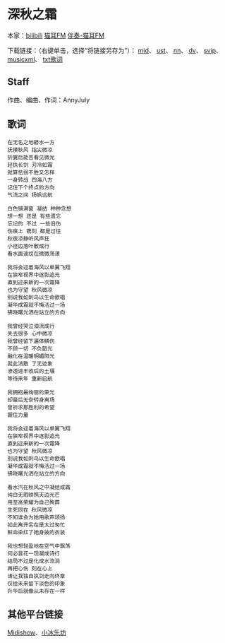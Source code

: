 # 深秋之霜
本家：[bilibili](https://www.bilibili.com/video/av419309927) [猫耳FM](https://www.missevan.com/sound/3647950) [伴奏-猫耳FM](https://www.missevan.com/sound/3648050)

下载链接：（右键单击，选择“将链接另存为”）：
[mid](https://gitee.com/oxygendioxide/utau-projects/raw/master/深秋之霜/深秋之霜.mid)、
[ust](https://gitee.com/oxygendioxide/utau-projects/raw/master/深秋之霜/深秋之霜.ust)、
[nn](https://gitee.com/oxygendioxide/utau-projects/raw/master/深秋之霜/深秋之霜.nn)、
[dv](https://github.com/oxygen-dioxide/utau-projects/blob/master/深秋之霜/深秋之霜.dv?raw=true)、
[svip](https://gitee.com/oxygendioxide/utau-projects/raw/master/深秋之霜/深秋之霜.svip)、
[musicxml](https://gitee.com/oxygendioxide/utau-projects/raw/master/深秋之霜/深秋之霜.musicxml)、
[txt歌词](https://gitee.com/oxygendioxide/utau-projects/raw/master/深秋之霜/深秋之霜.txt)

## Staff
作曲、编曲、作词：AnnyJuly

## 歌词
```
在无名之地碧水一方
抚摸秋风 指尖微凉
折翼后能否看见微光
轻执长剑 刃冷如霜
就算怯弱不胜又怎样
一身转战 四海八方
记住下个终点的方向
气流之间 扬帆远航

白色铺满窗 凝结 种种念想
想一想 还是 有些遗忘
忘记的 不过 一些旧伤
伤痕上 镌刻 都是过往
秋夜凉静听风声狂
小径边落叶散成行
看水面波纹在微微荡漾

我将会迎着海风以单翼飞翔
在狭窄视界中逐影追光
直到迎来新的一次霜降
也为守望 秋风微凉
别说我如刺鸟以生命歌唱
凝华成霜就不悔活过一场
拂晓曙光洒在站立的方向

我曾经哭泣泪流成行
失去很多 心中微凉
我曾经留下遍体鳞伤
不顾一切 不负韶光
融化在温暖明媚阳光
就此消散 了无迹象
渗透进丰收后的土壤
等待来年 重新启航

我拥抱最绚丽的荣光
却最后无奈转身离场
曾祈求那胜利的希望
握住力量

我将会迎着海风以单翼飞翔
在狭窄视界中逐影追光
直到迎来新的一次霜降
也为守望 秋风微凉
别说我如刺鸟以生命歌唱
凝华成霜就不悔活过一场
拂晓曙光洒在站立的方向

看水汽在秋风之中凝结成霜
纯白无瑕映照天边光芒
用至高荣耀为自己殉葬
生死同在 秋风微凉
不知谁会为她用歌声颂扬
如此离开实在是太过匆忙
鲜血染红了她身披的衣装

我也想轻盈地在空气中飘荡
何必昙花一现凝成诗行
结局不过是化成水流淌
再把心伤 刻在心上
请让我独自执剑走向终章
仅给未来留下淡色的印象
升华后就像从未存在一样
```
## 其他平台链接
[Midishow](https://www.midishow.com/midi/135607.html)、[小冰乐坊](http://xstudio.pub/svip-318.html)